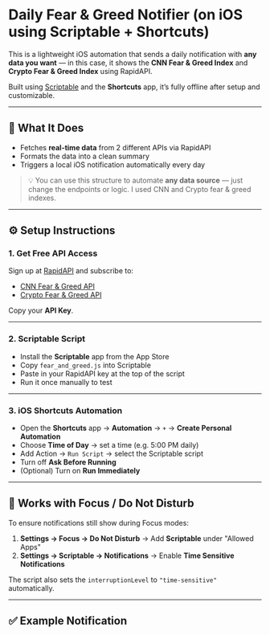 # Daily Fear & Greed Notifier (on iOS using Scriptable + Shortcuts)

This is a lightweight iOS automation that sends a daily notification with **any data you want** — in this case, it shows the **CNN Fear & Greed Index** and **Crypto Fear & Greed Index** using RapidAPI.

Built using [Scriptable](https://apps.apple.com/app/scriptable/id1405459188) and the **Shortcuts** app, it’s fully offline after setup and customizable.

---

## 🚀 What It Does

- Fetches **real-time data** from 2 different APIs via RapidAPI
- Formats the data into a clean summary
- Triggers a local iOS notification automatically every day

> 💡 You can use this structure to automate **any data source** — just change the endpoints or logic. I used CNN and Crypto fear & greed indexes.

---

## ⚙️ Setup Instructions

### 1. Get Free API Access

Sign up at [RapidAPI](https://rapidapi.com/) and subscribe to:

- [CNN Fear & Greed API](https://rapidapi.com/portals/api/fear-and-greed-index)
- [Crypto Fear & Greed API](https://rapidapi.com/Onshobgdan-5SUbvWmtd0U/api/crypto-fear-greed-index2)

Copy your **API Key**.

---

### 2. Scriptable Script

- Install the **Scriptable** app from the App Store
- Copy `fear_and_greed.js` into Scriptable
- Paste in your RapidAPI key at the top of the script
- Run it once manually to test

---

### 3. iOS Shortcuts Automation

- Open the **Shortcuts** app → **Automation** → `+` → **Create Personal Automation**
- Choose **Time of Day** → set a time (e.g. 5:00 PM daily)
- Add Action → `Run Script` → select the Scriptable script
- Turn off **Ask Before Running**
- (Optional) Turn on **Run Immediately**

---

## 🔕 Works with Focus / Do Not Disturb

To ensure notifications still show during Focus modes:

1. **Settings → Focus → Do Not Disturb** → Add **Scriptable** under "Allowed Apps"
2. **Settings → Scriptable → Notifications** → Enable **Time Sensitive Notifications**

The script also sets the `interruptionLevel` to `"time-sensitive"` automatically.

---

## ✅ Example Notification


